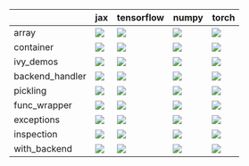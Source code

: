 |                 | jax                                                                                                                                                   | tensorflow                                                                                                                                            | numpy                                                                                                                                                 | torch                                                                                                                                                 |
|:----------------|:------------------------------------------------------------------------------------------------------------------------------------------------------|:------------------------------------------------------------------------------------------------------------------------------------------------------|:------------------------------------------------------------------------------------------------------------------------------------------------------|:------------------------------------------------------------------------------------------------------------------------------------------------------|
| array           | <a href="Misc Tests/submodules/array.md" rel="noopener noreferrer" target="_blank"><img src=https://img.shields.io/badge/-failure-red></a>            | <a href="Misc Tests/submodules/array.md" rel="noopener noreferrer" target="_blank"><img src=https://img.shields.io/badge/-failure-red></a>            | <a href="Misc Tests/submodules/array.md" rel="noopener noreferrer" target="_blank"><img src=https://img.shields.io/badge/-failure-red></a>            | <a href="Misc Tests/submodules/array.md" rel="noopener noreferrer" target="_blank"><img src=https://img.shields.io/badge/-failure-red></a>            |
| container       | <a href="Misc Tests/submodules/container.md" rel="noopener noreferrer" target="_blank"><img src=https://img.shields.io/badge/-success-success></a>    | <a href="Misc Tests/submodules/container.md" rel="noopener noreferrer" target="_blank"><img src=https://img.shields.io/badge/-success-success></a>    | <a href="Misc Tests/submodules/container.md" rel="noopener noreferrer" target="_blank"><img src=https://img.shields.io/badge/-failure-red></a>        | <a href="Misc Tests/submodules/container.md" rel="noopener noreferrer" target="_blank"><img src=https://img.shields.io/badge/-success-success></a>    |
| ivy_demos       | <a href="Misc Tests/submodules/ivy_demos.md" rel="noopener noreferrer" target="_blank"><img src=https://img.shields.io/badge/-success-success></a>    | <a href="Misc Tests/submodules/ivy_demos.md" rel="noopener noreferrer" target="_blank"><img src=https://img.shields.io/badge/-success-success></a>    | <a href="Misc Tests/submodules/ivy_demos.md" rel="noopener noreferrer" target="_blank"><img src=https://img.shields.io/badge/-success-success></a>    | <a href="Misc Tests/submodules/ivy_demos.md" rel="noopener noreferrer" target="_blank"><img src=https://img.shields.io/badge/-success-success></a>    |
| backend_handler | <a href="Misc Tests/submodules/backend_handler.md" rel="noopener noreferrer" target="_blank"><img src=https://img.shields.io/badge/-failure-red></a>  | <a href="Misc Tests/submodules/backend_handler.md" rel="noopener noreferrer" target="_blank"><img src=https://img.shields.io/badge/-failure-red></a>  | <a href="Misc Tests/submodules/backend_handler.md" rel="noopener noreferrer" target="_blank"><img src=https://img.shields.io/badge/-failure-red></a>  | <a href="Misc Tests/submodules/backend_handler.md" rel="noopener noreferrer" target="_blank"><img src=https://img.shields.io/badge/-failure-red></a>  |
| pickling        | <a href="Misc Tests/submodules/pickling.md" rel="noopener noreferrer" target="_blank"><img src=https://img.shields.io/badge/-failure-red></a>         | <a href="Misc Tests/submodules/pickling.md" rel="noopener noreferrer" target="_blank"><img src=https://img.shields.io/badge/-failure-red></a>         | <a href="Misc Tests/submodules/pickling.md" rel="noopener noreferrer" target="_blank"><img src=https://img.shields.io/badge/-failure-red></a>         | <a href="Misc Tests/submodules/pickling.md" rel="noopener noreferrer" target="_blank"><img src=https://img.shields.io/badge/-failure-red></a>         |
| func_wrapper    | <a href="Misc Tests/submodules/func_wrapper.md" rel="noopener noreferrer" target="_blank"><img src=https://img.shields.io/badge/-success-success></a> | <a href="Misc Tests/submodules/func_wrapper.md" rel="noopener noreferrer" target="_blank"><img src=https://img.shields.io/badge/-success-success></a> | <a href="Misc Tests/submodules/func_wrapper.md" rel="noopener noreferrer" target="_blank"><img src=https://img.shields.io/badge/-success-success></a> | <a href="Misc Tests/submodules/func_wrapper.md" rel="noopener noreferrer" target="_blank"><img src=https://img.shields.io/badge/-success-success></a> |
| exceptions      | <a href="Misc Tests/submodules/exceptions.md" rel="noopener noreferrer" target="_blank"><img src=https://img.shields.io/badge/-success-success></a>   | <a href="Misc Tests/submodules/exceptions.md" rel="noopener noreferrer" target="_blank"><img src=https://img.shields.io/badge/-success-success></a>   | <a href="Misc Tests/submodules/exceptions.md" rel="noopener noreferrer" target="_blank"><img src=https://img.shields.io/badge/-success-success></a>   | <a href="Misc Tests/submodules/exceptions.md" rel="noopener noreferrer" target="_blank"><img src=https://img.shields.io/badge/-success-success></a>   |
| inspection      | <a href="Misc Tests/submodules/inspection.md" rel="noopener noreferrer" target="_blank"><img src=https://img.shields.io/badge/-success-success></a>   | <a href="Misc Tests/submodules/inspection.md" rel="noopener noreferrer" target="_blank"><img src=https://img.shields.io/badge/-success-success></a>   | <a href="Misc Tests/submodules/inspection.md" rel="noopener noreferrer" target="_blank"><img src=https://img.shields.io/badge/-success-success></a>   | <a href="Misc Tests/submodules/inspection.md" rel="noopener noreferrer" target="_blank"><img src=https://img.shields.io/badge/-success-success></a>   |
| with_backend    | <a href="Misc Tests/submodules/with_backend.md" rel="noopener noreferrer" target="_blank"><img src=https://img.shields.io/badge/-failure-red></a>     | <a href="Misc Tests/submodules/with_backend.md" rel="noopener noreferrer" target="_blank"><img src=https://img.shields.io/badge/-failure-red></a>     | <a href="Misc Tests/submodules/with_backend.md" rel="noopener noreferrer" target="_blank"><img src=https://img.shields.io/badge/-success-success></a> | <a href="Misc Tests/submodules/with_backend.md" rel="noopener noreferrer" target="_blank"><img src=https://img.shields.io/badge/-success-success></a> |